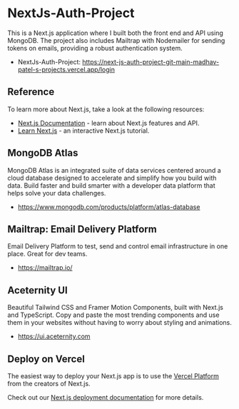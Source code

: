 # NextJs-Auth-Project
This is a Next.js application where I built both the front end and API using MongoDB. The project also includes Mailtrap with Nodemailer for sending tokens on emails, providing a robust authentication system.

- NextJs-Auth-Project: 
 https://next-js-auth-project-git-main-madhav-patel-s-projects.vercel.app/login

## Reference
To learn more about Next.js, take a look at the following resources:
 
- [Next.js Documentation](https://nextjs.org/docs) - learn about Next.js features and API.
- [Learn Next.js](https://nextjs.org/learn) - an interactive Next.js tutorial.

## MongoDB Atlas
MongoDB Atlas is an integrated suite of data services centered around a cloud database designed to accelerate and simplify how you build with data. Build faster and build smarter with a developer data platform that helps solve your data challenges.
- https://www.mongodb.com/products/platform/atlas-database

## Mailtrap: Email Delivery Platform
Email Delivery Platform to test, send and control email infrastructure in one place. Great for dev teams.
- https://mailtrap.io/

## Aceternity UI
Beautiful Tailwind CSS and Framer Motion Components, built with Next.js and TypeScript.
Copy and paste the most trending components and use them in your websites without having to worry about styling and animations.
- https://ui.aceternity.com



## Deploy on Vercel

The easiest way to deploy your Next.js app is to use the [Vercel Platform](https://vercel.com/new?utm_medium=default-template&filter=next.js&utm_source=create-next-app&utm_campaign=create-next-app-readme) from the creators of Next.js.

Check out our [Next.js deployment documentation](https://nextjs.org/docs/deployment) for more details.
